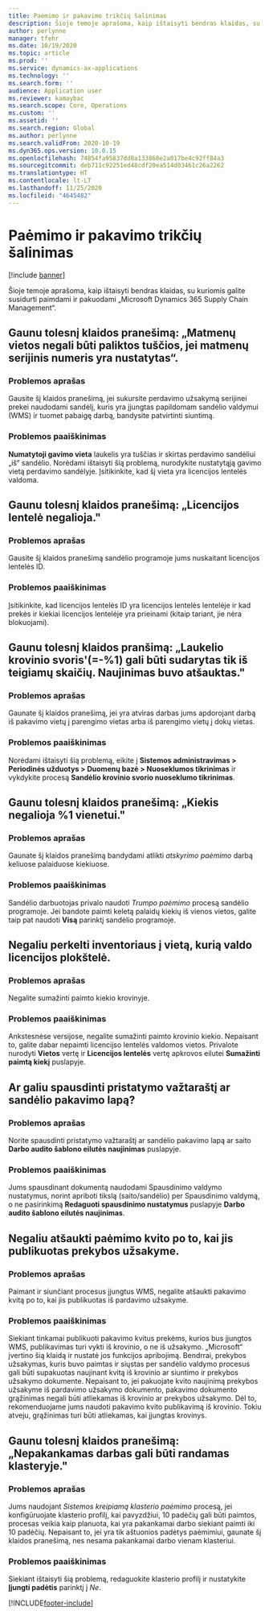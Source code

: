 ```yaml
---
title: Paėmimo ir pakavimo trikčių šalinimas
description: Šioje temoje aprašoma, kaip ištaisyti bendras klaidas, su kuriomis galite susidurti paimdami ir pakuodami „Microsoft Dynamics 365 Supply Chain Management“.
author: perlynne
manager: tfehr
ms.date: 10/19/2020
ms.topic: article
ms.prod: ''
ms.service: dynamics-ax-applications
ms.technology: ''
ms.search.form: ''
audience: Application user
ms.reviewer: kamaybac
ms.search.scope: Core, Operations
ms.custom: ''
ms.assetid: ''
ms.search.region: Global
ms.author: perlynne
ms.search.validFrom: 2020-10-19
ms.dyn365.ops.version: 10.0.15
ms.openlocfilehash: 74854fa95837dd8a133860e2a017be4c92ff84a3
ms.sourcegitcommit: deb711c92251ed48cdf20ea514d03461c26a2262
ms.translationtype: HT
ms.contentlocale: lt-LT
ms.lasthandoff: 11/25/2020
ms.locfileid: "4645482"
---
```

# <a name="troubleshoot-picking-and-packing"></a>Paėmimo ir pakavimo trikčių šalinimas

[!include [banner](../includes/banner.md)]

Šioje temoje aprašoma, kaip ištaisyti bendras klaidas, su kuriomis galite susidurti paimdami ir pakuodami „Microsoft Dynamics 365 Supply Chain Management“.

## <a name="i-receive-the-following-error-message-dimension-location-cant-be-left-blank-if-dimension-serial-number-is-set"></a>Gaunu tolesnį klaidos pranešimą: „Matmenų vietos negali būti paliktos tuščios, jei matmenų serijinis numeris yra nustatytas“.

### <a name="issue-description"></a>Problemos aprašas

Gausite šį klaidos pranešimą, jei sukursite perdavimo užsakymą serijinei prekei naudodami sandėlį, kuris yra įjungtas papildomam sandėlio valdymui (WMS) ir tuomet pabaigę darbą, bandysite patvirtinti siuntimą.

### <a name="issue-resolution"></a>Problemos paaiškinimas

**Numatytoji gavimo vieta** laukelis yra tuščias ir skirtas perdavimo sandėliui „iš“ sandėlio. Norėdami ištaisyti šią problemą, nurodykite nustatytąją gavimo vietą perdavimo sandėlyje. Įsitikinkite, kad šį vieta yra licencijos lentelės valdoma.

## <a name="i-receive-the-following-error-message-invalid-license-plate"></a>Gaunu tolesnį klaidos pranešimą: „Licencijos lentelė negalioja."

### <a name="issue-description"></a>Problemos aprašas

Gausite šį klaidos pranešimą sandėlio programoje jums nuskaitant licencijos lentelės ID.

### <a name="issue-resolution"></a>Problemos paaiškinimas

Įsitikinkite, kad licencijos lentelės ID yra licencijos lentelės lentelėje ir kad prekės ir kiekiai licencijos lentelėje yra prieinami (kitaip tariant, jie nėra blokuojami).

## <a name="i-receive-the-following-error-message-field-load-weight-1-can-only-contain-positive-numbers-update-has-been-canceled"></a>Gaunu tolesnį klaidos pranšimą: „Laukelio krovinio svoris'(=-%1) gali būti sudarytas tik iš teigiamų skaičių. Naujinimas buvo atšauktas."

### <a name="issue-description"></a>Problemos aprašas

Gaunate šį klaidos pranešimą, jei yra atviras darbas jums apdorojant darbą iš pakavimo vietų į parengimo vietas arba iš parengimo vietų į dokų vietas.

### <a name="issue-resolution"></a>Problemos paaiškinimas

Norėdami ištaisyti šią problemą, eikite į **Sistemos administravimas \> Periodinės užduotys \> Duomenų bazė \> Nuoseklumos tikrinimas** ir vykdykite procesą **Sandėlio krovinio svorio nuoseklumo tikrinimas**.

## <a name="i-receive-the-following-error-message-the-quantity-is-not-valid-for-unit-1"></a>Gaunu tolesnį klaidos pranešimą: „Kiekis negalioja %1 vienetui."

### <a name="issue-description"></a>Problemos aprašas

Gaunate šį klaidos pranešimą bandydami atlikti *atskyrimo paėmimo* darbą keliuose palaiduose kiekiuose.

### <a name="issue-resolution"></a>Problemos paaiškinimas

Sandėlio darbuotojas privalo naudoti *Trumpo paėmimo* procesą sandėlio programoje. Jei bandote paimti keletą palaidų kiekių iš vienos vietos, galite taip pat naudoti **Visą** parinktį sandėlio programoje.

## <a name="i-cant-move-inventory-to-a-location-that-is-license-platecontrolled"></a>Negaliu perkelti inventoriaus į vietą, kurią valdo licencijos plokštelė.

### <a name="issue-description"></a>Problemos aprašas

Negalite sumažinti paimto kiekio krovinyje.

### <a name="issue-resolution"></a>Problemos paaiškinimas

Ankstesnėse versijose, negalite sumažinti paimto krovinio kiekio. Nepaisant to, galite dabar nepaimti licencijso lentelės valdomos vietos. Privalote nurodyti **Vietos** vertę ir **Licencijos lentelės** vertę apkrovos eilutei **Sumažinti paimtą kiekį** puslapyje.

## <a name="can-i-print-a-delivery-note-or-packing-content-by-warehouse"></a>Ar galiu spausdinti pristatymo važtaraštį ar sandėlio pakavimo lapą?

### <a name="issue-description"></a>Problemos aprašas

Norite spausdinti pristatymo važtaraštį ar sandėlio pakavimo lapą ar saito **Darbo audito šablono eilutės naujinimas** puslapyje.

### <a name="issue-resolution"></a>Problemos paaiškinimas

Jums spausdinant dokumentą naudodami Spausdinimo valdymo nustatymus, norint apriboti tikslą (saito/sandėlio) per Spausdinimo valdymą, o ne pasirinkimą **Redaguoti spausdinimo nustatymus** puslapyje **Darbo audito šablono eilutės naujinimas**.

## <a name="i-cant-cancel-a-packing-slip-after-its-posted-from-a-sales-order"></a>Negaliu atšaukti paėmimo kvito po to, kai jis publikuotas prekybos užsakyme.

### <a name="issue-description"></a>Problemos aprašas

Paimant ir siunčiant procesus įjungtus WMS, negalite atšaukti pakavimo kvitą po to, kai jis publikuotas iš pardavimo užsakyme.

### <a name="issue-resolution"></a>Problemos paaiškinimas

Siekiant tinkamai publikuoti pakavimo kvitus prekėms, kurios bus įjungtos WMS, publikavimas turi vykti iš krovinio, o ne iš užsakymo. „Microsoft“ įvertino šią klaidą ir nustatė jos funkcijos apribojimą. Bendrrai, prekybos užsakymas, kuris buvo paimtas ir siųstas per sandėlio valdymo procesus gali būti supakuotas naujinant kvitą iš krovinio ar siuntimo ir prekybos užsakymo dokumente. Nepaisant to, jei pakuojate kvito naujinimą prekybos užsakyme iš pardavimo užsakymo dokumento, pakavimo dokumento grąžinimas negali būti atliekamas iš krovinio ar prekybos užsakymo. Dėl to, rekomenduojame jums naudoti pakavimo kvito publikavimą iš krovinio. Tokiu atveju, grąžinimas turi būti atliekamas, kai įjungtas krovinys.

## <a name="i-receive-the-following-error-message-not-enough-work-can-be-found-for-cluster"></a>Gaunu tolesnį klaidos pranešimą: „Nepakankamas darbas gali būti randamas klasteryje."

### <a name="issue-description"></a>Problemos aprašas

Jums naudojant *Sistemos kreipiamą klasterio paėmimo* procesą, jei konfigūruojate klasterio profilį, kai pavyzdžiui, 10 padėčių gali būti paimtos, procesas veikia kaip planuota, kai yra pakankamai darbo siekiant paimti iki 10 padėčių. Nepaisant to, jei yra tik aštuonios padėtys paėmimiui, gaunate šį klaidos pranešimą, nes nesama pakankamai darbo vienam klasteriui.

### <a name="issue-resolution"></a>Problemos paaiškinimas

Siekiant ištaisyti šią problemą, redaguokite klasterio profilį ir nustatykite **Įjungti padėtis** parinktį į *Ne*.


[!INCLUDE[footer-include](../../includes/footer-banner.md)]